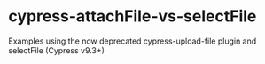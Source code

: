 # cypress-attachFile-vs-selectFile
Examples using the now deprecated cypress-upload-file plugin and selectFile (Cypress v9.3+)
